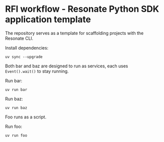 # RFI workflow - Resonate Python SDK application template

The repository serves as a template for scaffolding projects with the Resonate CLI.

Install dependencies:

```shell
uv sync --upgrade
```

Both bar and baz are designed to run as services, each uses `Event().wait()` to stay running.

Run bar:

```shell
uv run bar
```

Run baz:

```shell
uv run baz
```

Foo runs as a script.

Run foo:

```shell
uv run foo
```
